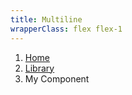 ```yaml
---
title: Multiline
wrapperClass: flex flex-1
---
```


<nav class="vv-breadcrumb vv-breadcrumb--multiline" aria-label="breadcrumbs">
    <ol class="vv-breadcrumb__list">
        <li class="vv-breadcrumb__item">
            <a class="vv-breadcrumb__link" href="#">Home</a>
        </li>
        <li class="vv-breadcrumb__item">
            <a class="vv-breadcrumb__link" href="#">Library</a>
        </li>
        <li class="vv-breadcrumb__item-active" aria-current="page">
            My Component
        </li>
    </ol>
</nav>